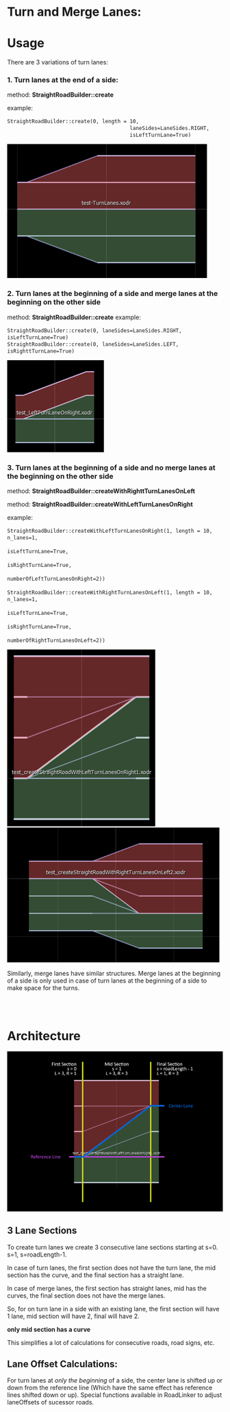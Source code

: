 # Turn and Merge Lanes:

# Usage
There are 3 variations of turn lanes:

### 1. Turn lanes at the end of a side:

method: **StraightRoadBuilder::create**

example:

    StraightRoadBuilder::create(0, length = 10, 
                                            laneSides=LaneSides.RIGHT,
                                            isLeftTurnLane=True)

![edge Turn Lanes](images/edgeTurnLanes.PNG)


### 2. Turn lanes at the beginning of a side and merge lanes at the beginning on the other side


method: **StraightRoadBuilder::create** 
example: 

    StraightRoadBuilder::create(0, laneSides=LaneSides.RIGHT, isLeftTurnLane=True)
    StraightRoadBuilder::create(0, laneSides=LaneSides.LEFT, isRighttTurnLane=True)



![edge Turn Lanes](images/leftTurnLaneOnRightNoMerge.PNG)

###  3. Turn lanes at the beginning of a side and no merge lanes at the beginning on the other side
method: **StraightRoadBuilder::createWithRighttTurnLanesOnLeft**

method: **StraightRoadBuilder::createWithLeftTurnLanesOnRight**

example:

    StraightRoadBuilder::createWithLeftTurnLanesOnRight(1, length = 10, n_lanes=1, 
                                                                    isLeftTurnLane=True, 
                                                                    isRightTurnLane=True,
                                                                    numberOfLeftTurnLanesOnRight=2))

    StraightRoadBuilder::createWithRightTurnLanesOnLeft(1, length = 10, n_lanes=1, 
                                                                    isLeftTurnLane=True, 
                                                                    isRightTurnLane=True,
                                                                    numberOfRightTurnLanesOnLeft=2))

![edge Turn Lanes](images/leftTurnLaneOnRightWithMerge.PNG)
![edge Turn Lanes](images/rightTurnLaneOnLeftWithMerge.PNG)


Similarly, merge lanes have similar structures. Merge lanes at the beginning of a side is only used in case of turn lanes at the beginning of a side to make space for the turns.



<br>
<br>

# Architecture


![leftTurnLaneOnRightWithMerge-Architecture](images/leftTurnLaneOnRightWithMerge-Architecture.png)

## 3 Lane Sections

To create turn lanes we create 3 consecutive lane sections starting at s=0. s=1, s=roadLength-1.

In case of turn lanes, the first section does not have the turn lane, the mid section has the curve, and the final section has a straight lane.

In case of merge lanes, the first section has straight lanes, mid has the curves, the final section does not have the merge lanes.

So, for on turn lane in a side with an existing lane, the first section will have 1 lane, mid section will have 2, final will have 2.

**only mid section has a curve**

This simplifies a lot of calculations for consecutive roads, road signs, etc.

## Lane Offset Calculations:

For turn lanes at *only the beginning* of a side, the center lane is shifted up or down from the reference line (Which have the same effect has reference lines shifted down or up). Special functions available in RoadLinker to adjust laneOffsets of sucessor roads.


